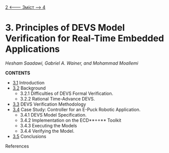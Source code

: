 [2 <--- ](2.md) [   Зміст   ](README.md) [--> 4](4.md)

# 3. Principles of DEVS Model Verification for Real-Time Embedded Applications

*Hesham* *Saadawi,* *Gabriel* *A.* *Wainer,* *and* *Mohammad* *Moallemi*

**CONTENTS**

- [3.1](3_1.md)    Introduction 
- [3.2](3_2.md)    Background 
  - 3.2.1    Difficulties of DEVS Formal Verification. 
  - 3.2.2    Rational Time-Advance DEVS. 
- [3.3](3_3.md)    DEVS Verification Methodology 
- [3.4](3_4.md)    Case Study: Controller for an E-Puck Robotic Application. 
  - 3.4.1    DEVS Model Specification. 
  - 3.4.2    Implementation on the ECD**++** Toolkit 
  - 3.4.3    Executing the Models 
  - 3.4.4    Verifying the Model. 
- [3.5](3_5.md)    Conclusions 

References 